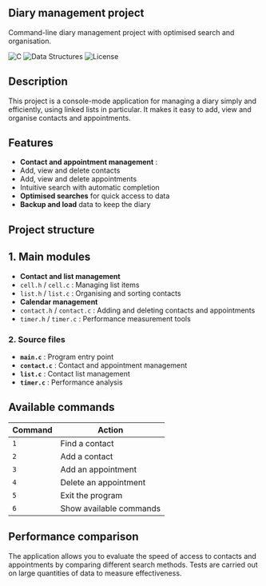 ## Diary management project


Command-line diary management project with optimised search and organisation. 


![C](https://img.shields.io/badge/C-11-00599C?logo=c&logoColor=white)
![Data Structures](https://img.shields.io/badge/Data_Structures-Linked_Lists-9cf)
![License](https://img.shields.io/badge/License-MIT-blue.svg)
## Description

This project is a console-mode application for managing a diary simply and efficiently, using linked lists in particular. It makes it easy to add, view and organise contacts and appointments.

## Features

- **Contact and appointment management** :
- Add, view and delete contacts
 - Add, view and delete appointments
 - Intuitive search with automatic completion
- **Optimised searches** for quick access to data
- **Backup and load** data to keep the diary

## Project structure

## 1. Main modules

- **Contact and list management**
 - `cell.h` / `cell.c` : Managing list items
 - `list.h` / `list.c` : Organising and sorting contacts
- **Calendar management**
 - `contact.h` / `contact.c` : Adding and deleting contacts and appointments
 - `timer.h` / `timer.c` : Performance measurement tools

### 2. Source files

- **`main.c`** : Program entry point
- **`contact.c`** : Contact and appointment management
- **`list.c`** : Contact list management
- **`timer.c`** : Performance analysis

## Available commands

| Command | Action |
| -------- | -------------------------------- |
| `1` | Find a contact |
| `2` | Add a contact |
| `3` | Add an appointment |
| `4` | Delete an appointment |
| `5` | Exit the program |
| `6` | Show available commands |

## Performance comparison

The application allows you to evaluate the speed of access to contacts and appointments by comparing different search methods. Tests are carried out on large quantities of data to measure effectiveness.
